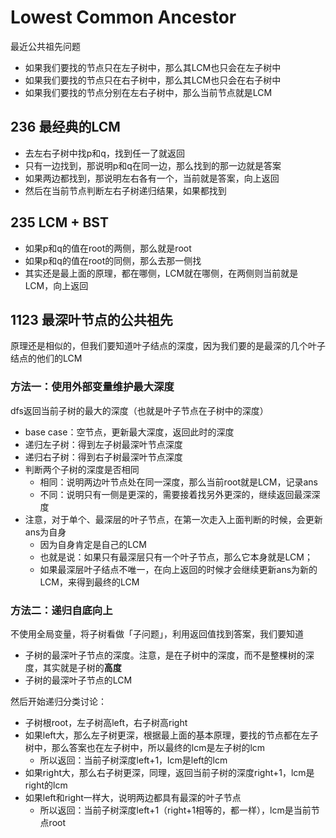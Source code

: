 # Lowest Common Ancestor


最近公共祖先问题

- 如果我们要找的节点只在左子树中，那么其LCM也只会在左子树中
- 如果我们要找的节点只在右子树中，那么其LCM也只会在右子树中
- 如果我们要找的节点分别在左右子树中，那么当前节点就是LCM

## 236 最经典的LCM

- 去左右子树中找p和q，找到任一了就返回
- 只有一边找到，那说明p和q在同一边，那么找到的那一边就是答案
- 如果两边都找到，那说明左右各有一个，当前就是答案，向上返回
- 然后在当前节点判断左右子树递归结果，如果都找到

## 235 LCM + BST

- 如果p和q的值在root的两侧，那么就是root
- 如果p和q的值在root的同侧，那么去那一侧找
- 其实还是最上面的原理，都在哪侧，LCM就在哪侧，在两侧则当前就是LCM，向上返回

## 1123 最深叶节点的公共祖先

原理还是相似的，但我们要知道叶子结点的深度，因为我们要的是最深的几个叶子结点的他们的LCM


### 方法一：使用外部变量维护最大深度 

dfs返回当前子树的最大的深度（也就是叶子节点在子树中的深度）

- base case：空节点，更新最大深度，返回此时的深度
- 递归左子树：得到左子树最深叶节点深度
- 递归右子树：得到右子树最深叶节点深度
- 判断两个子树的深度是否相同
    - 相同：说明两边叶节点处在同一深度，那么当前root就是LCM，记录ans
    - 不同：说明只有一侧是更深的，需要接着找另外更深的，继续返回最深深度
- 注意，对于单个、最深层的叶子节点，在第一次走入上面判断的时候，会更新ans为自身
    - 因为自身肯定是自己的LCM
    - 也就是说：如果只有最深层只有一个叶子节点，那么它本身就是LCM；
    - 如果最深层叶子结点不唯一，在向上返回的时候才会继续更新ans为新的LCM，来得到最终的LCM

### 方法二：递归自底向上

不使用全局变量，将子树看做「子问题」，利用返回值找到答案，我们要知道

- 子树的最深叶子节点的深度。注意，是在子树中的深度，而不是整棵树的深度，其实就是子树的**高度**
- 子树的最深叶子节点的LCM

然后开始递归分类讨论：

- 子树根root，左子树高left，右子树高right
- 如果left大，那么左子树更深，根据最上面的基本原理，要找的节点都在左子树中，那么答案也在左子树中，所以最终的lcm是左子树的lcm
    - 所以返回：当前子树深度left+1，lcm是left的lcm
- 如果right大，那么右子树更深，同理，返回当前子树的深度right+1，lcm是right的lcm
- 如果left和right一样大，说明两边都具有最深的叶子节点
    - 所以返回：当前子树深度left+1（right+1相等的，都一样），lcm是当前节点root
    



